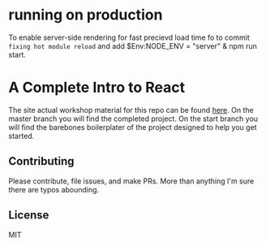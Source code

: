 # running on production

To enable server-side rendering for fast precievd load time
fo to commit `fixing hot module reload`
and add $Env:NODE_ENV = "server" &
npm run start.

# A Complete Intro to React

The site actual workshop material for this repo can be found [here][gh-page]. On the master branch you will find the completed project. On the start branch you will find the barebones boilerplater of the project designed to help you get started.

## Contributing

Please contribute, file issues, and make PRs. More than anything I'm sure there are typos abounding.

## License

MIT

[gh-page]: http://btholt.github.io/complete-intro-to-react/
